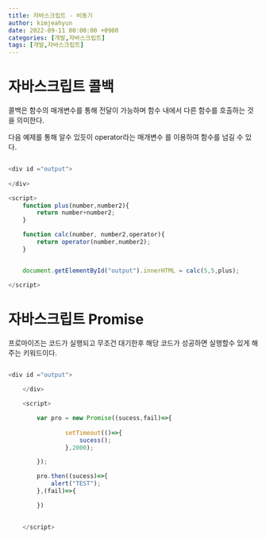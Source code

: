 ```yaml
---
title: 자바스크립트 - 비동기
author: kimjeahyun
date: 2022-09-11 00:00:00 +0900
categories: [개발,자바스크립트]
tags: [개발,자바스크립트]
---
```



# 자바스크립트 콜백

콜백은 함수의 매개변수를 통해 전달이 가능하며 함수 내에서 다른 함수를 호출하는 것을 의미한다.


다음 예제를 통해 알수 있듯이 operator라는 매개변수 를 이용하여 함수를 넘길 수 있다.

```javascript

<div id ="output">
		
</div>

<script>
	function plus(number,number2){
		return number+number2;
	}

	function calc(number, number2,operator){
		return operator(number,number2);
	}


	document.getElementById("output").innerHTML = calc(5,5,plus);

</script>

```

# 자바스크립트 Promise

프로마이즈는 코드가 실행되고 무조건 대기한후 해당 코드가 성공하면 실행할수 있게 해주는 키워드이다.

```javascript

<div id ="output">
		
	</div>

	<script>

		var pro = new Promise((sucess,fail)=>{
				
				setTimeout(()=>{
					sucess();
				},2000);

		});

		pro.then((sucess)=>{
			alert("TEST");
		},(fail)=>{

		})
		

	</script>

```


